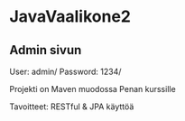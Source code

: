 # JavaVaalikone2

## Admin sivun 
User: admin/
Password: 1234/

Projekti on Maven muodossa
Penan kurssille

Tavoitteet:
RESTful & JPA käyttöä
